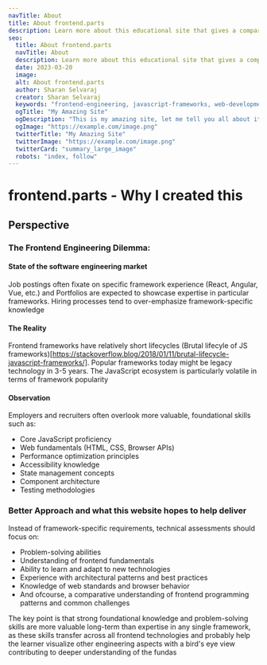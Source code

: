 ```yaml
---
navTitle: About
title: About frontend.parts
description: Learn more about this educational site that gives a comparitive overview of parts of frontend applications, and frontend engineering challenges.
seo:
  title: About frontend.parts
  navTitle: About
  description: Learn more about this educational site that gives a comparitive overview of parts of frontend applications, and frontend engineering challenges.
  date: 2023-03-20
  image:
  alt: About frontend.parts
  author: Sharan Selvaraj
  creator: Sharan Selvaraj
  keywords: "frontend-engineering, javascript-frameworks, web-development, technical-skills, framework-lifecycle, core-competencies, hiring-practices, software-engineering, react, angular, vue, web-standards, frontend-architecture, framework-agnostic"
  ogTitle: "My Amazing Site"
  ogDescription: "This is my amazing site, let me tell you all about it."
  ogImage: "https://example.com/image.png"
  twitterTitle: "My Amazing Site"
  twitterImage: "https://example.com/image.png"
  twitterCard: "summary_large_image"
  robots: "index, follow"
---
```


# frontend.parts - Why I created this

## Perspective

### The Frontend Engineering Dilemma:

#### State of the software engineering market

Job postings often fixate on specific framework experience (React, Angular, Vue, etc.) and Portfolios are expected to showcase expertise in particular frameworks. Hiring processes tend to over-emphasize framework-specific knowledge

#### The Reality

Frontend frameworks have relatively short lifecycles (Brutal lifecyle of JS frameworks)[https://stackoverflow.blog/2018/01/11/brutal-lifecycle-javascript-frameworks/]. Popular frameworks today might be legacy technology in 3-5 years. The JavaScript ecosystem is particularly volatile in terms of framework popularity

#### Observation

Employers and recruiters often overlook more valuable, foundational skills such as:

- Core JavaScript proficiency
- Web fundamentals (HTML, CSS, Browser APIs)
- Performance optimization principles
- Accessibility knowledge
- State management concepts
- Component architecture
- Testing methodologies

### Better Approach and what this website hopes to help deliver

Instead of framework-specific requirements, technical assessments should focus on:

- Problem-solving abilities
- Understanding of frontend fundamentals
- Ability to learn and adapt to new technologies
- Experience with architectural patterns and best practices
- Knowledge of web standards and browser behavior
- And ofcourse, a comparative understanding of frontend programming patterns and common challenges

The key point is that strong foundational knowledge and problem-solving skills are more valuable long-term than expertise in any single framework, as these skills transfer across all frontend technologies and probably help the learner visualize other engineering aspects with a bird's eye view contributing to deeper understanding of the fundas
